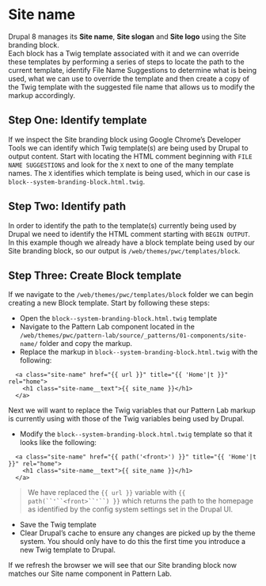 # Site name
Drupal 8 manages its **Site name**, **Site slogan** and **Site logo** using the Site branding block.  
Each block has a Twig template associated with it and we can override these templates by performing a series of steps to locate the path to the current template, identify File Name Suggestions to determine what is being used, what we can use to override the template and then create a copy of the Twig template with the suggested file name that allows us to modify the markup accordingly.

## Step One: Identify template
If we inspect the Site branding block using Google Chrome’s Developer Tools we can identify which Twig template(s) are being used by Drupal to output content.  Start with locating the HTML comment beginning with `FILE NAME SUGGESTIONS` and look for the `X` next to one of the many template names. The `X` identifies which template is being used, which in our case is `block--system-branding-block.html.twig`.

## Step Two: Identify path
In order to identify the path to the template(s) currently being used by Drupal we need to identify the HTML comment starting with `BEGIN OUTPUT`.  In this example though we already have a block template being used by our Site branding block, so our output is `/web/themes/pwc/templates/block`.

## Step Three: Create Block template
If we navigate to the `/web/themes/pwc/templates/block` folder we can begin creating a new Block template.  Start by following these steps:

- Open the `block--system-branding-block.html.twig` template
- Navigate to the Pattern Lab component located in the `/web/themes/pwc/pattern-lab/source/_patterns/01-components/site-name/` folder and copy the markup.
- Replace the markup in `block--system-branding-block.html.twig` with the following:

```
  <a class="site-name" href="{{ url }}" title="{{ 'Home'|t }}" rel="home">
    <h1 class="site-name__text">{{ site_name }}</h1>
  </a>
```

Next we will want to replace the Twig variables that our Pattern Lab markup is currently using with those of the Twig variables being used by Drupal.

- Modify the `block--system-branding-block.html.twig` template so that it looks like the following:

```
  <a class="site-name" href="{{ path('<front>') }}" title="{{ 'Home'|t }}" rel="home">
    <h1 class="site-name__text">{{ site_name }}</h1>
  </a>
```

> We have replaced the `{{ url }}` variable with `{{ path(``'``<front>``'``) }}` which returns the path to the homepage as identified by the config system settings set in the Drupal UI.

- Save the Twig template
- Clear Drupal’s cache to ensure any changes are picked up by the theme system.  You should only have to do this the first time you introduce a new Twig template to Drupal.

If we refresh the browser we will see that our Site branding block now matches our Site name component in Pattern Lab.
